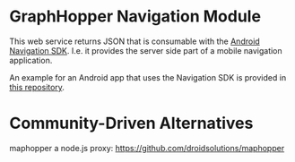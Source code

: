 # GraphHopper Navigation Module

This web service returns JSON that is consumable with the [Android Navigation SDK](https://github.com/graphhopper/graphhopper-navigation-android). 
I.e. it provides the server side part of a mobile navigation application.

An example for an Android app that uses the Navigation SDK is provided in [this repository](https://github.com/graphhopper/graphhopper-navigation-example).

# Community-Driven Alternatives

maphopper a node.js proxy: https://github.com/droidsolutions/maphopper
